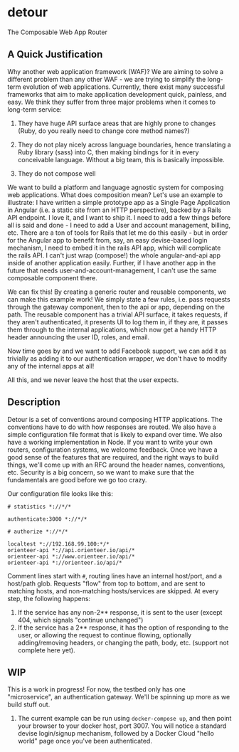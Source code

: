 # detour

The Composable Web App Router

## A Quick Justification

Why another web application framework (WAF)?  We are aiming to solve a different problem than any other WAF - we are trying to simplify the long-term evolution of web applications.  Currently, there exist many successful frameworks that aim to make application development quick, painless, and easy.  We think they suffer from three major problems when it comes to long-term service:

1. They have huge API surface areas that are highly prone to changes (Ruby, do you really need to change core method names?)

2. They do not play nicely across language boundaries, hence translating a Ruby library (sass) into C, then making bindings for it in every conceivable language.  Without a big team, this is basically impossible.

3. They do not compose well

We want to build a platform and language agnostic system for composing web applications.  What does composition mean?  Let's use an example to illustrate:  I have written a simple prototype app as a Single Page Application in Angular (i.e. a static site from an HTTP perspective), backed by a Rails API endpoint.  I love it, and I want to ship it.  I need to add a few things before all is said and done - I need to add a User and account management, billing, etc.  There are a ton of tools for Rails that let me do this easily - but in order for the Angular app to benefit from, say, an easy devise-based login mechanism, I need to embed it in the rails API app, which will complicate the rails API.  I can't just wrap (compose!) the whole angular-and-api app inside of another application easily.  Further, if I have another app in the future that needs user-and-account-management, I can't use the same composable component there.

We can fix this!  By creating a generic router and reusable components, we can make this example work!  We simply state a few rules, i.e. pass requests through the gateway component, then to the api or app, depending on the path.  The reusable component has a trivial API surface, it takes requests, if they aren't authenticated, it presents UI to log them in, if they are, it passes them through to the internal applications, which now get a handy HTTP header announcing the user ID, roles, and email.

Now time goes by and we want to add Facebook support, we can add it as trivially as adding it to our authentication wrapper, we don't have to modify any of the internal apps at all!

All this, and we never leave the host that the user expects.

## Description

Detour is a set of conventions around composing HTTP applications.  The conventions have to do with how responses are routed.  We also have a simple configuration file format that is likely to expand over time.  We also have a working implementation in Node.  If you want to write your own routers, configuration systems, we welcome feedback.  Once we have a good sense of the features that are required, and the right ways to build things, we'll come up with an RFC around the header names, conventions, etc.  Security is a big concern, so we want to make sure that the fundamentals are good before we go too crazy.

Our configuration file looks like this:

```
# statistics *://*/*

authenticate:3000 *://*/*

# authorize *://*/*

localtest *://192.168.99.100:*/*
orienteer-api *://api.orienteer.io/api/*
orienteer-api *://www.orienteer.io/api/*
orienteer-api *://orienteer.io/api/*
```

Comment lines start with `#`, routing lines have an internal host/port, and a host/path glob.  Requests "flow" from top to bottom, and are sent to matching hosts, and non-matching hosts/services are skipped.  At every step, the following happens:

1. If the service has any non-2** response, it is sent to the user (except 404, which signals "continue unchanged")
2. If the service has a 2** response, it has the option of responding to the user, or allowing the request to continue flowing, optionally adding/removing headers, or changing the path, body, etc.  (support not complete here yet).

## WIP

This is a work in progress!  For now, the testbed only has one "microservice", an authentication gateway.  We'll be spinning up more as we build stuff out.

1) The current example can be run using `docker-compose up`, and then point your browser to your docker host, port 3007.  You will notice a standard devise login/signup mechanism, followed by a Docker Cloud "hello world" page once you've been authenticated.

